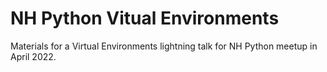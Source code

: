 # NH Python Vitual Environments

Materials for a Virtual Environments lightning talk for NH Python meetup in April 2022.
